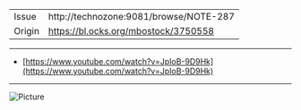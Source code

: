 |          |                                               |
|----------|-----------------------------------------------|
| Issue    | http://technozone:9081/browse/NOTE-287        |
| Origin   | https://bl.ocks.org/mbostock/3750558          |

---

* [https://www.youtube.com/watch?v=JpIoB-9D9Hk](https://www.youtube.com/watch?v=JpIoB-9D9Hk)

---

![Picture](http://i.imgur.com/Nt2oruE.png)